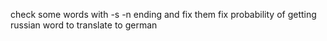 check some words with -s -n ending and fix them
fix probability of getting russian word to translate to german
